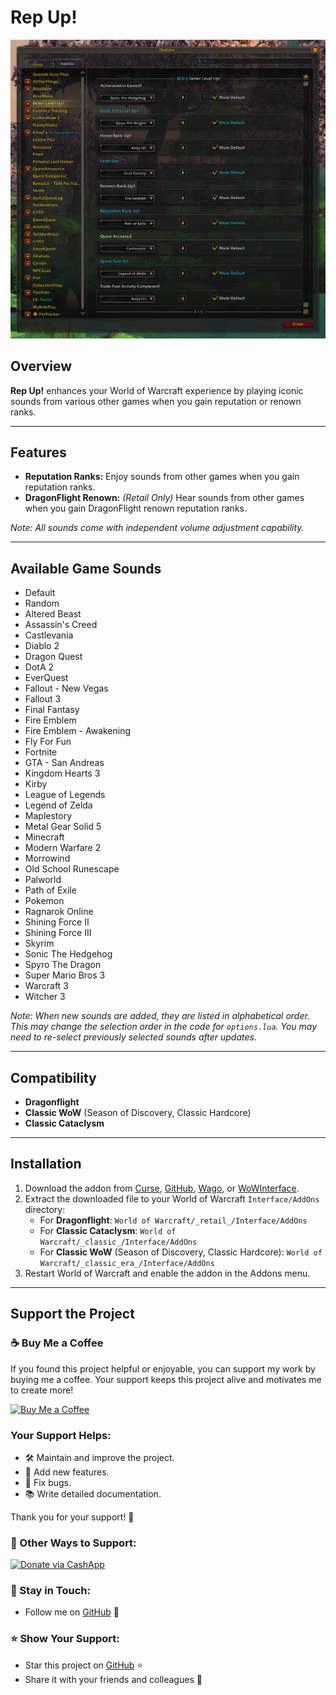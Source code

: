 # Rep Up!

![Rep Up!](https://github.com/donniedice/Rep-Up-/blob/main/images/preview.png)

## Overview
**Rep Up!** enhances your World of Warcraft experience by playing iconic sounds from various other games when you gain reputation or renown ranks.

---

## Features
- **Reputation Ranks:** Enjoy sounds from other games when you gain reputation ranks.
- **DragonFlight Renown:** *(Retail Only)* Hear sounds from other games when you gain DragonFlight renown reputation ranks.

*Note: All sounds come with independent volume adjustment capability.*

---

## Available Game Sounds
- Default
- Random
- Altered Beast
- Assassin's Creed
- Castlevania
- Diablo 2
- Dragon Quest
- DotA 2
- EverQuest
- Fallout - New Vegas
- Fallout 3
- Final Fantasy
- Fire Emblem
- Fire Emblem - Awakening
- Fly For Fun
- Fortnite
- GTA - San Andreas
- Kingdom Hearts 3
- Kirby
- League of Legends
- Legend of Zelda
- Maplestory
- Metal Gear Solid 5
- Minecraft
- Modern Warfare 2
- Morrowind
- Old School Runescape
- Palworld
- Path of Exile
- Pokemon
- Ragnarok Online
- Shining Force II
- Shining Force III
- Skyrim
- Sonic The Hedgehog
- Spyro The Dragon
- Super Mario Bros 3
- Warcraft 3
- Witcher 3

*Note: When new sounds are added, they are listed in alphabetical order. This may change the selection order in the code for `options.lua`. You may need to re-select previously selected sounds after updates.*

---

## Compatibility
- **Dragonflight**
- **Classic WoW** (Season of Discovery, Classic Hardcore)
- **Classic Cataclysm**

---

## Installation
1. Download the addon from [Curse](https://www.curseforge.com/wow/addons/rep-up), [GitHub](https://github.com/donniedice/Rep-Up-), [Wago](https://addons.wago.io/addons/rep-up), or [WoWInterface](https://www.wowinterface.com/downloads/info26319-RepUp.html).
2. Extract the downloaded file to your World of Warcraft `Interface/AddOns` directory:
   - For **Dragonflight**: `World of Warcraft/_retail_/Interface/AddOns`
   - For **Classic Cataclysm**: `World of Warcraft/_classic_/Interface/AddOns`
   - For **Classic WoW** (Season of Discovery, Classic Hardcore): `World of Warcraft/_classic_era_/Interface/AddOns`
3. Restart World of Warcraft and enable the addon in the Addons menu.

---

## Support the Project

### ☕️ Buy Me a Coffee
If you found this project helpful or enjoyable, you can support my work by buying me a coffee. Your support keeps this project alive and motivates me to create more!

[![Buy Me a Coffee](https://img.shields.io/badge/☕️-Buy%20Me%20a%20Coffee-orange?style=flat-square&logo=buy-me-a-coffee)](https://www.buymeacoffee.com/donniedice)

### Your Support Helps:
- 🛠️ Maintain and improve the project.
- 🚀 Add new features.
- 🐛 Fix bugs.
- 📚 Write detailed documentation.

Thank you for your support! 🙏

### 💸 Other Ways to Support:
[![Donate via CashApp](https://img.shields.io/static/v1?label=Donate&message=CashApp&color=brightgreen)](https://bit.ly/3fyxxSU)

### 💬 Stay in Touch:
- Follow me on [GitHub](https://github.com/donniedice) 🐙

### ⭐️ Show Your Support:
- Star this project on [GitHub](https://github.com/donniedice/Rep-Up-) ⭐️
- Share it with your friends and colleagues 📢
